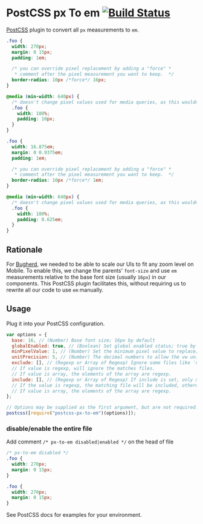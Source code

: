 # PostCSS px To em [![Build Status][ci-img]][ci]

[PostCSS] plugin to convert all `px` measurements to `em`.

```css
.foo {
  width: 270px;
  margin: 0 15px;
  padding: 1em;

  /* you can override pixel replacement by adding a "force" *
   * comment after the pixel measurement you want to keep.  */
  border-radius: 10px /*force*/ 16px;
}

@media (min-width: 640px) {
  /* doesn't change pixel values used for media queries, as this wouldn't work properly */
  .foo {
    width: 100%;
    padding: 10px;
  }
}
```

```css
.foo {
  width: 16.875em;
  margin: 0 0.9375em;
  padding: 1em;

  /* you can override pixel replacement by adding a "force" *
   * comment after the pixel measurement you want to keep.  */
  border-radius: 10px /*force*/ 1em;
}

@media (min-width: 640px) {
  /* doesn't change pixel values used for media queries, as this wouldn't work properly */
  .foo {
    width: 100%;
    padding: 0.625em;
  }
}
```

## Rationale

For [Bugherd], we needed to be able to scale our UIs to fit any zoom level on Mobile. To enable this, we change the parents' `font-size` and use `em` measurements relative to the base font size (usually `16px`) in our components. This PostCSS plugin facilitates this, without requiring us to rewrite all our code to use `em` manually.

## Usage

Plug it into your PostCSS configuration.

```js
var options = {
  base: 16, // (Number) Base font size; 16px by default
  globalEnabled: true, // (Boolean) Set global enabled status; true by default
  minPixelValue: 1, // (Number) Set the minimum pixel value to replace; 1px by default
  unitPrecision: 5, // (Number) The decimal numbers to allow the vw units to grow to; 5 by default
  exclude: [], // (Regexp or Array of Regexp) Ignore some files like 'node_modules'
  // If value is regexp, will ignore the matches files.
  // If value is array, the elements of the array are regexp.
  include: [], // (Regexp or Array of Regexp) If include is set, only matching files will be converted, for example, only files under src/mobile/ (include: /\/src\/mobile\//)
  // If the value is regexp, the matching file will be included, otherwise it will be excluded.
  // If value is array, the elements of the array are regexp.
};

// Options may be supplied as the first argument, but are not required.
postcss([require("postcss-px-to-em")(options)]);
```

### disable/enable the entire file

Add comment `/* px-to-em disabled|enabled */` on the head of file

```css
/* px-to-em disabled */
.foo {
  width: 270px;
  margin: 0 15px;
}
```

```css
.foo {
  width: 270px;
  margin: 0 15px;
}
```

See PostCSS docs for examples for your environment.

[bugherd]: https://macropod.com/bugherd
[postcss]: https://github.com/postcss/postcss
[ci-img]: https://travis-ci.org/macropodhq/postcss-px-to-em.svg
[ci]: https://travis-ci.org/macropodhq/postcss-px-to-em
